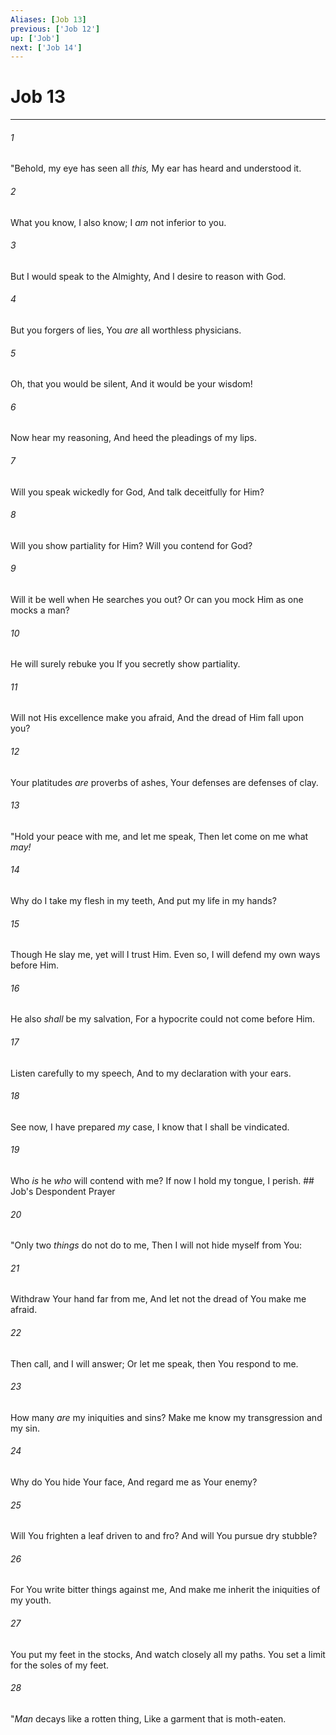 ```yaml
---
Aliases: [Job 13]
previous: ['Job 12']
up: ['Job']
next: ['Job 14']
---
```

# Job 13

***


###### 1 
"Behold, my eye has seen all _this,_ My ear has heard and understood it. 

###### 2 
What you know, I also know; I _am_ not inferior to you. 

###### 3 
But I would speak to the Almighty, And I desire to reason with God. 

###### 4 
But you forgers of lies, You _are_ all worthless physicians. 

###### 5 
Oh, that you would be silent, And it would be your wisdom! 

###### 6 
Now hear my reasoning, And heed the pleadings of my lips. 

###### 7 
Will you speak wickedly for God, And talk deceitfully for Him? 

###### 8 
Will you show partiality for Him? Will you contend for God? 

###### 9 
Will it be well when He searches you out? Or can you mock Him as one mocks a man? 

###### 10 
He will surely rebuke you If you secretly show partiality. 

###### 11 
Will not His excellence make you afraid, And the dread of Him fall upon you? 

###### 12 
Your platitudes _are_ proverbs of ashes, Your defenses are defenses of clay. 

###### 13 
"Hold your peace with me, and let me speak, Then let come on me what _may!_ 

###### 14 
Why do I take my flesh in my teeth, And put my life in my hands? 

###### 15 
Though He slay me, yet will I trust Him. Even so, I will defend my own ways before Him. 

###### 16 
He also _shall_ be my salvation, For a hypocrite could not come before Him. 

###### 17 
Listen carefully to my speech, And to my declaration with your ears. 

###### 18 
See now, I have prepared _my_ case, I know that I shall be vindicated. 

###### 19 
Who _is_ he _who_ will contend with me? If now I hold my tongue, I perish. ## Job's Despondent Prayer 

###### 20 
"Only two _things_ do not do to me, Then I will not hide myself from You: 

###### 21 
Withdraw Your hand far from me, And let not the dread of You make me afraid. 

###### 22 
Then call, and I will answer; Or let me speak, then You respond to me. 

###### 23 
How many _are_ my iniquities and sins? Make me know my transgression and my sin. 

###### 24 
Why do You hide Your face, And regard me as Your enemy? 

###### 25 
Will You frighten a leaf driven to and fro? And will You pursue dry stubble? 

###### 26 
For You write bitter things against me, And make me inherit the iniquities of my youth. 

###### 27 
You put my feet in the stocks, And watch closely all my paths. You set a limit for the soles of my feet. 

###### 28 
"_Man_ decays like a rotten thing, Like a garment that is moth-eaten.
